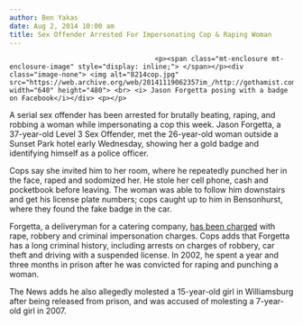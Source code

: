 ```yaml
---
author: Ben Yakas
date: Aug 2, 2014 10:00 am
title: Sex Offender Arrested For Impersonating Cop & Raping Woman
---
```


	
										<p><span class="mt-enclosure mt-enclosure-image" style="display: inline;"> </span></p><div class="image-none"> <img alt="8214cop.jpg" src="https://web.archive.org/web/20141119062357im_/http://gothamist.com/attachments/byakas/8214cop.jpg" width="640" height="480"> <br> <i> Jason Forgetta posing with a badge on Facebook</i></div> <p></p>

<p>A serial sex offender has been arrested for brutally beating, raping, and robbing a woman while impersonating a cop this week. Jason Forgetta, a 37-year-old Level 3 Sex Offender, met the 26-year-old woman outside a Sunset Park hotel early Wednesday, showing her a gold badge and identifying himself as a police officer. </p>

<p>Cops say she invited him to her room, where he repeatedly punched her in the face, raped and sodomized her. He stole her cell phone, cash and pocketbook before leaving. The woman was able to follow him downstairs and get his license plate numbers; cops caught up to him in Bensonhurst, where they found the fake badge in the car.</p>

<p>Forgetta, a deliveryman for a catering company,  <a href="https://web.archive.org/web/20141119062357/http://www.nydailynews.com/new-york/nyc-crime/ex-con-posed-busted-brooklyn-rape-article-1.1889304">has been charged</a> with rape, robbery and criminal impersonation charges. Cops adds that Forgetta has a long criminal history, including arrests on charges of robbery, car theft and driving with a suspended license. In 2002, he spent a year and three months in prison after he was convicted for raping and punching a woman. </p>

<p>The News adds he also allegedly molested a 15-year-old girl in Williamsburg after being released from prison, and was accused of molesting a 7-year-old girl in 2007. </p>					
										
									
				